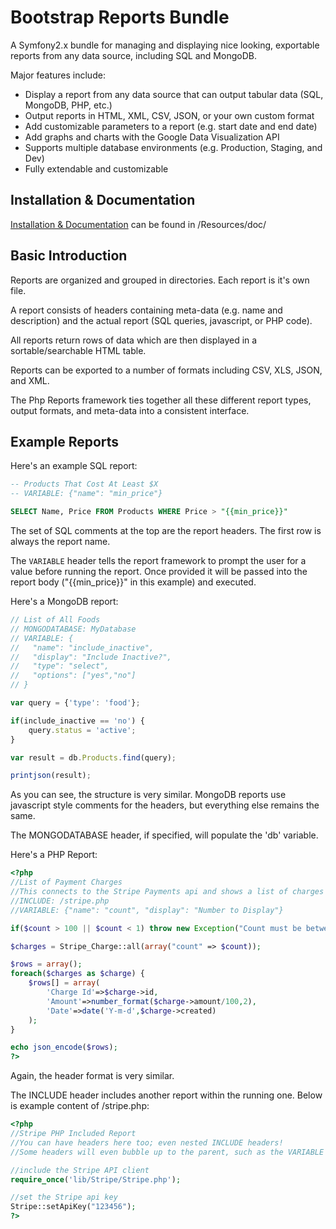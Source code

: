 # Bootstrap Reports Bundle

A Symfony2.x bundle for managing and displaying nice looking, exportable reports from any data source, including SQL and MongoDB.

Major features include:

- Display a report from any data source that can output tabular data (SQL, MongoDB, PHP, etc.)
- Output reports in HTML, XML, CSV, JSON, or your own custom format
- Add customizable parameters to a report (e.g. start date and end date)
- Add graphs and charts with the Google Data Visualization API
- Supports multiple database environments (e.g. Production, Staging, and Dev)
- Fully extendable and customizable

## Installation & Documentation

[Installation & Documentation](https://github.com/eidsonator/BootstrapReportsBundle/blob/master/Resources/doc/index.md) can be found in /Resources/doc/

## Basic Introduction

Reports are organized and grouped in directories.  Each report is it's own file.

A report consists of headers containing meta-data (e.g. name and description) 
and the actual report (SQL queries, javascript, or PHP code).

All reports return rows of data which are then displayed in a sortable/searchable HTML table.

Reports can be exported to a number of formats including CSV, XLS, JSON, and XML.

The Php Reports framework ties together all these different report types, output formats, and meta-data into
a consistent interface.

## Example Reports

Here's an example SQL report:

```sql
-- Products That Cost At Least $X
-- VARIABLE: {"name": "min_price"}

SELECT Name, Price FROM Products WHERE Price > "{{min_price}}"
```

The set of SQL comments at the top are the report headers.  The first row is always the report name.

The `VARIABLE` header tells the report framework to prompt the user for a value before running the report.  Once provided
it will be passed into the report body ("{{min_price}}" in this example) and executed.


Here's a MongoDB report:

```js
// List of All Foods
// MONGODATABASE: MyDatabase
// VARIABLE: {
//   "name": "include_inactive", 
//   "display": "Include Inactive?", 
//   "type": "select",
//   "options": ["yes","no"]
// }

var query = {'type': 'food'};

if(include_inactive == 'no') {
    query.status = 'active';
}

var result = db.Products.find(query);

printjson(result);
```

As you can see, the structure is very similar.  MongoDB reports use javascript style comments for the headers, but everything else remains the same.

The MONGODATABASE header, if specified, will populate the 'db' variable.


Here's a PHP Report:

```php
<?php
//List of Payment Charges
//This connects to the Stripe Payments api and shows a list of charges
//INCLUDE: /stripe.php
//VARIABLE: {"name": "count", "display": "Number to Display"}

if($count > 100 || $count < 1) throw new Exception("Count must be between 1 and 100");

$charges = Stripe_Charge::all(array("count" => $count));

$rows = array();
foreach($charges as $charge) {
    $rows[] = array(
        'Charge Id'=>$charge->id,
        'Amount'=>number_format($charge->amount/100,2),
        'Date'=>date('Y-m-d',$charge->created)
    );
}

echo json_encode($rows);
?>
```
Again, the header format is very similar.  

The INCLUDE header includes another report within the running one.  Below is example content of /stripe.php:

```php
<?php
//Stripe PHP Included Report
//You can have headers here too; even nested INCLUDE headers!
//Some headers will even bubble up to the parent, such as the VARIABLE header

//include the Stripe API client
require_once('lib/Stripe/Stripe.php');

//set the Stripe api key
Stripe::setApiKey("123456");
?>
```


